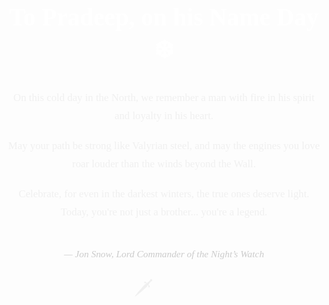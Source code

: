 <!DOCTYPE html>
<html lang="en">
<head>
  <meta charset="UTF-8">
  <title>Jon Snow Wishes Pradeep</title>
  <style>
    body {
      margin: 0;
      background: url('https://i.imgur.com/f87wHut.jpg') no-repeat center center fixed;
      background-size: cover;
      font-family: 'Georgia', serif;
      color: #f0f0f0;
      text-align: center;
      padding: 100px 20px;
    }

    .card {
      background: rgba(0, 0, 0, 0.7);
      padding: 50px;
      border-radius: 15px;
      max-width: 750px;
      margin: auto;
      box-shadow: 0 0 25px rgba(255, 255, 255, 0.08);
    }

    h1 {
      font-size: 2.8em;
      color: #ffffff;
    }

    p {
      font-size: 1.2em;
      line-height: 1.7;
      margin-top: 20px;
    }

    .signature {
      margin-top: 40px;
      font-style: italic;
      font-size: 1.1em;
      color: #cccccc;
    }

    .emoji {
      font-size: 2em;
      margin-top: 20px;
    }

    audio {
      display: none;
    }
  </style>
</head>
<body>
  <div class="card">
    <h1>To Pradeep, on his Name Day ❄️</h1>
    <p>On this cold day in the North, we remember a man with fire in his spirit and loyalty in his heart.</p>
    <p>May your path be strong like Valyrian steel, and may the engines you love roar louder than the winds beyond the Wall.</p>
    <p>Celebrate, for even in the darkest winters, the true ones deserve light. Today, you're not just a brother... you're a legend.</p>
    <p class="signature">— Jon Snow, Lord Commander of the Night’s Watch</p>
    <div class="emoji">🗡️🐺🎂🔥</div>
  </div>

  <!-- GOT Theme Background Music -->
  <audio autoplay loop>
    <source src="https://files.catbox.moe/pwqbrv.mp3" type="audio/mpeg">
    Your browser does not support the audio element.
  </audio>
</body>
</html>
